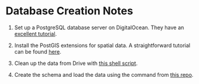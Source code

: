 # Database Creation Notes

1. Set up a PostgreSQL database server on DigitalOcean. They have an [excellent tutorial](https://www.digitalocean.com/community/tutorials/how-to-install-and-use-postgresql-on-ubuntu-16-04#create-a-new-role).

2. Install the PostGIS extensions for spatial data. A straightforward tutorial can be found [here](http://www.gis-blog.com/how-to-install-postgis-2-3-on-ubuntu-16-04-lts/).

2. Clean up the data from Drive with [this shell script](csv_concatenate.sh).

2. Create the schema and load the data using the command from [this repo](all_counties_parcel_data.sql).
